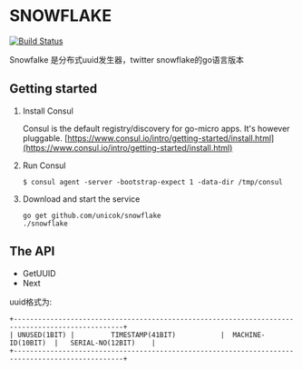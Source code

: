 # SNOWFLAKE

[![Build Status](https://travis-ci.org/unicok/snowflake.svg?branch=master)](https://travis-ci.org/unicok/snowflake)

Snowfalke 是分布式uuid发生器，twitter snowflake的go语言版本

## Getting started

1. Install Consul

	Consul is the default registry/discovery for go-micro apps. It's however pluggable.
	[https://www.consul.io/intro/getting-started/install.html](https://www.consul.io/intro/getting-started/install.html)

2. Run Consul
	```
	$ consul agent -server -bootstrap-expect 1 -data-dir /tmp/consul
	```

4. Download and start the service

	```shell
	go get github.com/unicok/snowflake
	./snowflake
	```

## The API
- GetUUID
- Next       

uuid格式为:

    +-------------------------------------------------------------------------------------------------+
    | UNUSED(1BIT) |         TIMESTAMP(41BIT)           |  MACHINE-ID(10BIT)  |   SERIAL-NO(12BIT)    |
    +-------------------------------------------------------------------------------------------------+ 
